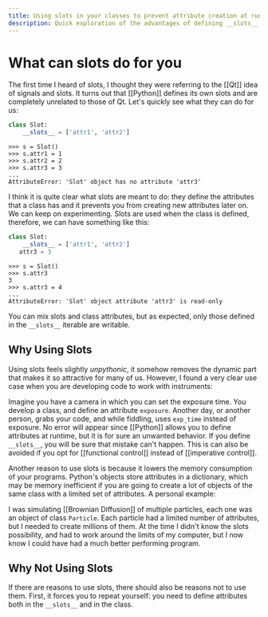 ```yaml
---
title: Using slots in your classes to prevent attribute creation at runtime
description: Quick exploration of the advantages of defining __slots__ in custom classes.
---
```


# What can slots do for you
The first time I heard of slots, I thought they were referring to the [[Qt]] idea of signals and slots. It turns out that [[Python]] defines its own slots and are completely unrelated to those of Qt. Let's quickly see what they can do for us:

```python
class Slot: 
	__slots__ = ['attr1', 'attr2'] 
```

```pycon
>>> s = Slot()
>>> s.attr1 = 1
>>> s.attr2 = 2
>>> s.attr3 = 3
...
AttributeError: 'Slot' object has no attribute 'attr3'
```

I think it is quite clear what slots are meant to do: they define the attributes that a class has and it prevents you from creating new attributes later on. We can keep on experimenting. Slots are used when the class is defined, therefore, we can have something like this:

```python
class Slot: 
	__slots__ = ['attr1', 'attr2'] 
   attr3 = 3 
```

```pycon
>>> s = Slot()
>>> s.attr3
3
>>> s.attr3 = 4
...
AttributeError: 'Slot' object attribute 'attr3' is read-only
```

You can mix slots and class attributes, but as expected, only those defined in the ``__slots__`` iterable are writable. 

## Why Using Slots
Using slots feels slightly *unpythonic*, it somehow removes the dynamic part that makes it so attractive for many of us. However, I found a very clear use case when you are developing code to work with instruments: 

Imagine you have a camera in which you can set the exposure time. You develop a class, and define an attribute ``exposure``. Another day, or another person, grabs your code, and while fiddling, uses ``exp_time`` instead of exposure. No error will appear since [[Python]] allows you to define attributes at runtime, but it is for sure an unwanted behavior. If you define ``__slots__``, you will be sure that mistake can't happen. This is can also be avoided if you opt for [[functional control]] instead of [[imperative control]].

Another reason to use slots is because it lowers the memory consumption of your programs. Python's objects store attributes in a dictionary, which may be memory inefficient if you are going to create a lot of objects of the same class with a limited set of attributes. A personal example: 

I was simulating [[Brownian Diffusion]] of multiple particles, each one was an object of class ``Particle``. Each particle had a limited number of attributes, but I needed to create millions of them. At the time I didn't know the slots possibility, and had to work around the limits of my computer, but I now know I could have had a much better performing program. 

## Why Not Using Slots
If there are reasons to use slots, there should also be reasons not to use them. First, it forces you to repeat yourself: you need to define attributes both in the ``__slots__`` and in the class. 